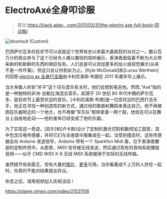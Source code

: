 # ElectroAxé全身叩诊服

> 原文:[https://hack aday . com/2011/03/31/the-electro axe-full-body-叩诊服/](https://hackaday.com/2011/03/31/the-electroaxe-full-body-percussion-suit/)

![](../Images/94c3e6362703832ddf62099c290ddba2.png "drumsuit (Custom)")

巴西萨尔瓦多的狂欢节可以说是这个世界有史以来最大最疯狂的派对之一。数以百万计的观众参与了这个已经令人难以置信的视听展示，表演者面临着不断为大众带来新的和新鲜的东西的艰巨任务。人们总是可以添加更多的焰火或视觉展示(从来不是一件坏事)，但这只会让你到此为止。[Kyle McDonald]和[Lucas Werthein]的回答:[electro ax 全身打击服](http://www.lucaswerthein.com/?p=187)由卡利尼奥斯·布朗在 2011 年嘉年华上展示。

当大多数人听到“斧子”这个词与音乐有关时，他们会想到电吉他。然而,“Axé”指的是一种独特的非洲-加勒比海混合音乐，起源于 20 世纪 80 年代中期的萨尔瓦多，是狂欢节上最受欢迎的音乐。[卡利尼奥斯·布朗]是一位受欢迎的巴西打击乐手，他正在寻找一种创造性的新方式，通过他的歌曲和舞蹈来表达自己。他不再被困在乐器附近的一个地方，也不再像“军乐队”那样拿着一两个鼓，他现在可以在舞台上自由地走动——他的身体已经变成了他的乐器。

为了实现这一奇迹，[凯尔]和[卢卡斯]设计了定制的激光切割和数控加工鼓垫，其中包含压电传感器，并将它们与全身跳伞服集成在一起。当受到撞击时，这些传感器会向 Arduino 发送信号，Arduino 带有一个 Sparkfun Midi 盾，位于表演者腰部的定制外壳中。从那里，MIDI 信号被无线发送，然后通过现有的音响系统播放音频——似乎 CMD WIDI X-8 无线 MIDI 系统被用于实际的无线传输。

虽然细节有些匮乏，但有大量的[图片](http://www.flickr.com/photos/kylemcdonald/sets/72157626059197671/with/5492714433/)、[更多](http://www.lucaswerthein.com/?p=187)可用。当你看着成千上万的人挤在一起时，你真的不能对结果提出异议。

休息之后，请用视频加入庆祝活动！

<https://player.vimeo.com/video/21531156>

</div> </body> </html>